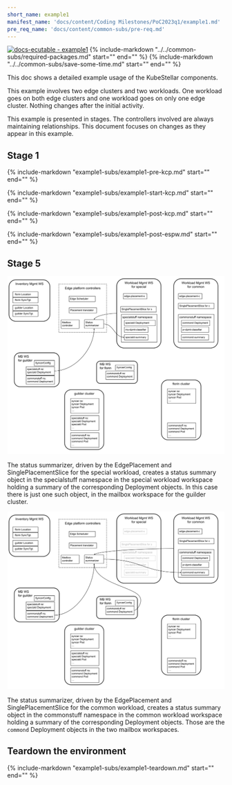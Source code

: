 ```yaml
---
short_name: example1
manifest_name: 'docs/content/Coding Milestones/PoC2023q1/example1.md'
pre_req_name: 'docs/content/common-subs/pre-req.md'
---
```

[![docs-ecutable - example1]({{config.repo_url}}/actions/workflows/docs-ecutable-example1.yml/badge.svg?branch={{config.ks_branch}})]({{config.repo_url}}/actions/workflows/docs-ecutable-example1.yml)
{%
   include-markdown "../../common-subs/required-packages.md"
   start="<!--required-packages-start-->"
   end="<!--required-packages-end-->"
%}
{%
   include-markdown "../../common-subs/save-some-time.md"
   start="<!--save-some-time-start-->"
   end="<!--save-some-time-end-->"
%}

This doc shows a detailed example usage of the KubeStellar components.

This example involves two edge clusters and two workloads.  One
workload goes on both edge clusters and one workload goes on only one
edge cluster.  Nothing changes after the initial activity.

This example is presented in stages.  The controllers involved are
always maintaining relationships.  This document focuses on changes as
they appear in this example.

## Stage 1

{%
   include-markdown "example1-subs/example1-pre-kcp.md"
   start="<!--example1-pre-kcp-start-->"
   end="<!--example1-pre-kcp-end-->"
%}

{%
   include-markdown "example1-subs/example1-start-kcp.md"
   start="<!--example1-start-kcp-start-->"
   end="<!--example1-start-kcp-end-->"
%}

{%
   include-markdown "example1-subs/example1-post-kcp.md"
   start="<!--example1-post-kcp-start-->"
   end="<!--example1-post-kcp-end-->"
%}

{%
   include-markdown "example1-subs/example1-post-espw.md"
   start="<!--example1-post-espw-start-->"
   end="<!--example1-post-espw-end-->"
%}

## Stage 5

![Summarization for special](Edge-PoC-2023q1-Scenario-1-stage-5s.svg "Status summarization for special")

The status summarizer, driven by the EdgePlacement and
SinglePlacementSlice for the special workload, creates a status
summary object in the specialstuff namespace in the special workload
workspace holding a summary of the corresponding Deployment objects.
In this case there is just one such object, in the mailbox workspace
for the guilder cluster.

![Summarization for common](Edge-PoC-2023q1-Scenario-1-stage-5c.svg "Status summarization for common")

The status summarizer, driven by the EdgePlacement and
SinglePlacementSlice for the common workload, creates a status summary
object in the commonstuff namespace in the common workload workspace
holding a summary of the corresponding Deployment objects.  Those are
the `commond` Deployment objects in the two mailbox workspaces.

## Teardown the environment

{%
   include-markdown "example1-subs/example1-teardown.md"
   start="<!--example1-teardown-start-->"
   end="<!--example1-teardown-end-->"
%}
